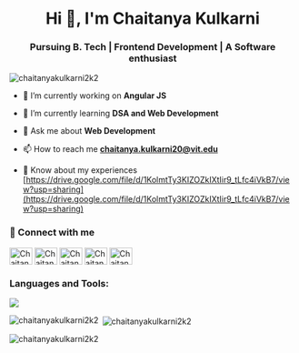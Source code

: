 <h1 align="center">Hi 👋, I'm Chaitanya Kulkarni</h1>
<h3 align="center">Pursuing B. Tech | Frontend Development | A Software enthusiast</h3>

<p align="left"> <img src="https://komarev.com/ghpvc/?username=chaitanyakulkarni2k2&label=Profile%20views&color=0e75b6&style=flat" alt="chaitanyakulkarni2k2" /> </p>

- 🔭 I’m currently working on **Angular JS**

- 🌱 I’m currently learning **DSA and Web Development**

- 💬 Ask me about **Web Development**

- 📫 How to reach me **chaitanya.kulkarni20@vit.edu**

- 📄 Know about my experiences
  [https://drive.google.com/file/d/1KolmtTy3KIZOZkIXtIir9_tLfc4iVkB7/view?usp=sharing](https://drive.google.com/file/d/1KolmtTy3KIZOZkIXtIir9_tLfc4iVkB7/view?usp=sharing)

### 🔗 Connect with me
<!-- https://assets.leetcode.com/static_assets/public/webpack_bundles/images/logo-dark.e99485d9b.svg -->
<p align="left">              
<a href="https://auth.geeksforgeeks.org/user/chaitanyakkvaj/practice" target="blank"><img align="center" src="https://user-images.githubusercontent.com/90970004/219654575-a7715c13-c3d3-4dbe-929a-addb9661e17d.png" alt="Chaitanya Kulkarni" height="30" width="40" /></a>
<a href="https://www.linkedin.com/in/chaitanya-kulkarni-a34086235/" target="blank"><img align="center" src="https://raw.githubusercontent.com/rahuldkjain/github-profile-readme-generator/master/src/images/icons/Social/linked-in-alt.svg" alt="Chaitanya Kulkarni" height="30" width="40" /></a>
<a href="https://leetcode.com/Chaitanya_2k2/" target="blank"><img align="center" src="https://raw.githubusercontent.com/rahuldkjain/github-profile-readme-generator/master/src/images/icons/Social/leet-code.svg" alt="Chaitanya Kulkarni" height="30" width="40" /></a>
 <a href="https://www.codechef.com/users/chaitanya2k2" target="blank"><img align="center" src="https://user-images.githubusercontent.com/90970004/219650460-24beb0af-284d-45b6-9721-2ada09ac900a.png" alt="Chaitanya Kulkarni" height="30" width="40" /></a>
<a href="https://www.hackerrank.com/chaitanya_kulka4/hackos" target="blank"><img align="center" src="https://user-images.githubusercontent.com/90970004/219651481-14772c8f-b7f7-4e15-bac6-e41acce6a4a4.png" alt="Chaitanya Kulkarni" height="30" width="40" /></a>              
</p>



<h3 align="left">Languages and Tools:</h3>
<p>
  <a href="https://skillicons.dev">
    <img src="https://skillicons.dev/icons?i=react,js,python,php,java,git,c,github,instagram,linkedin,nodejs,redux,stackoverflow,vscode,vite,html,css,bootstrap,firebase,mongodb&perline=10" />
  </a>
</p>


<p><img align="left" src="https://github-readme-stats.vercel.app/api/top-langs?username=chaitanyakulkarni2k2&show_icons=true&locale=en&layout=compact" alt="chaitanyakulkarni2k2" /></p>

<p>&nbsp;<img align="center" src="https://github-readme-stats.vercel.app/api?username=chaitanyakulkarni2k2&show_icons=true&locale=en" alt="chaitanyakulkarni2k2" /></p>

<p><img align="center" src="https://github-readme-streak-stats.herokuapp.com/?user=chaitanyakulkarni2k2&" alt="chaitanyakulkarni2k2" /></p>
